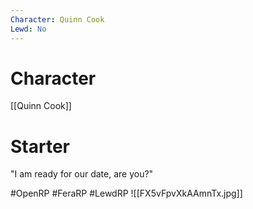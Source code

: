 ```yaml
---
Character: Quinn Cook
Lewd: No
---
```

# Character
[[Quinn Cook]]

# Starter
"I am ready for our date, are you?"

#OpenRP #FeraRP #LewdRP 
![[FX5vFpvXkAAmnTx.jpg]]